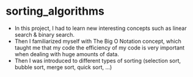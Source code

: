 # sorting_algorithms
* In this project, I had to learn new interesting concepts such as linear search & binary search.
* Then I familiarized myself with The Big O Notation concept, which taught me that my code the efficiency of my code is very important when dealing with huge amounts of data.
* Then I was introduced to different types of sorting (selection sort, bubble sort, merge sort, quick sort, ...)
